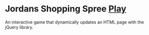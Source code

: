 # Jordans Shopping Spree [Play](placeholder)

An interactive game that dynamically updates an HTML page with the jQuery library.
